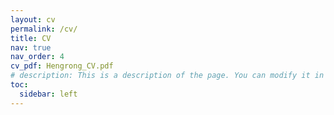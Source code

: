 ```yaml
---
layout: cv
permalink: /cv/
title: CV
nav: true
nav_order: 4
cv_pdf: Hengrong_CV.pdf
# description: This is a description of the page. You can modify it in 'pages/_cv.md'. You can also change or remove the top pdf download button.
toc:
  sidebar: left
---
```

